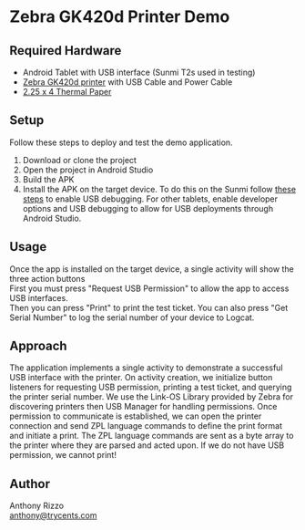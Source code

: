 # Zebra GK420d Printer Demo

## Required Hardware
- Android Tablet with USB interface (Sunmi T2s used in testing)
- [Zebra GK420d printer](https://www.amazon.com/Zebra-Receipts-Barcodes-Parallel-Connectivity/dp/B00EUN90SG?pd_rd_w=3Ntqo&content-id=amzn1.sym.deffa092-2e99-4e9f-b814-0d71c40b24af&pf_rd_p=deffa092-2e99-4e9f-b814-0d71c40b24af&pf_rd_r=4NBRKZ2GFCN150VDYQVV&pd_rd_wg=oivWY&pd_rd_r=e3841e04-3540-4777-a572-2fb1c1169f9b&pd_rd_i=B00EUN90SG&psc=1&ref_=pd_bap_d_grid_rp_0_16_i) with USB Cable and Power Cable
- [2.25 x 4 Thermal Paper](https://www.amazon.com/Thermal-Perforated-Shipping-Compatible-Printers/dp/B07QY3LJ6R?pd_rd_w=3Ntqo&content-id=amzn1.sym.deffa092-2e99-4e9f-b814-0d71c40b24af&pf_rd_p=deffa092-2e99-4e9f-b814-0d71c40b24af&pf_rd_r=4NBRKZ2GFCN150VDYQVV&pd_rd_wg=oivWY&pd_rd_r=e3841e04-3540-4777-a572-2fb1c1169f9b&pd_rd_i=B07QY3LJ6R&ref_=pd_bap_d_grid_rp_0_5_i&th=1)

## Setup
Follow these steps to deploy and test the demo application.
  1. Download or clone the project
  2. Open the project in Android Studio
  3. Build the APK
  4. Install the APK on the target device. To do this on the Sunmi follow [these steps](https://sunmi-1.atlassian.net/wiki/spaces/NARHOWTO/pages/1795981317/Turn+Desktop+Device+to+Debug+Mode) to enable USB debugging. For other tablets, enable developer options and USB debugging to allow for USB deployments through Android Studio.
  
## Usage
Once the app is installed on the target device, a single activity will show the three action buttons\
First you must press "Request USB Permission" to allow the app to access USB interfaces.\
Then you can press "Print" to print the test ticket. You can also press "Get Serial Number" to log the serial number of your device to Logcat.

## Approach
The application implements a single activity to demonstrate a successful USB interface with the printer. On activity creation, we initialize button listeners for requesting USB permission, printing a test ticket, and querying the printer serial number. We use the Link-OS Library provided by Zebra for discovering printers then USB Manager for handling permissions. Once permission to communicate is established, we can open the printer connection and send ZPL language commands to define the print format and initiate a print. The ZPL language commands are sent as a byte array to the printer where they are parsed and acted upon. If we do not have USB permission, we cannot print!

## Author
Anthony Rizzo\
anthony@trycents.com
